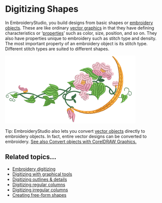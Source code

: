 # Digitizing Shapes

In EmbroideryStudio, you build designs from basic shapes or [embroidery objects](../../glossary/glossary). These are like ordinary [vector graphics](../../glossary/glossary) in that they have defining characteristics or ‘[properties](../../glossary/glossary)’ such as color, size, position, and so on. They also have properties unique to embroidery such as stitch type and density. The most important property of an embroidery object is its stitch type. Different stitch types are suited to different shapes.

![DigitizeShapes.png](assets/DigitizeShapes.png)

Tip: EmbroideryStudio also lets you convert [vector objects](../../glossary/glossary) directly to embroidery objects. In fact, entire vector designs can be converted to embroidery. [See also Convert objects with CorelDRAW Graphics.](../../Automatic/automatic/Convert_objects_with_CorelDRAW_Graphics)

## Related topics...

- [Embroidery digitizing](Embroidery_digitizing)
- [Digitizing with graphical tools](Digitizing_with_graphical_tools)
- [Digitizing outlines & details](Digitizing_outlines_details)
- [Digitizing regular columns](Digitizing_regular_columns)
- [Digitizing irregular columns](Digitizing_irregular_columns)
- [Creating free-form shapes](Creating_free-form_shapes)
